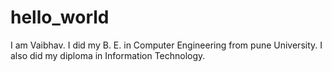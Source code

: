 # hello_world
I am Vaibhav. 
I did my B. E. in Computer Engineering from pune University.
I also did my diploma in Information Technology.
 
